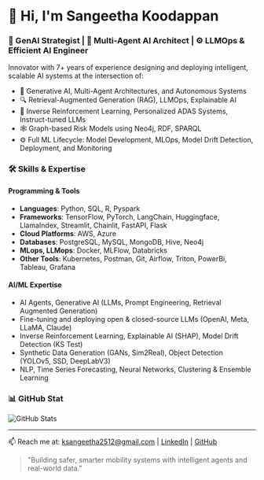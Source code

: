 # 👋 Hi, I'm Sangeetha Koodappan

### 🚀 GenAI Strategist | 🧠 Multi-Agent AI Architect | ⚙️ LLMOps & Efficient AI Engineer

Innovator with 7+ years of experience designing and deploying intelligent, scalable AI systems at the intersection of:
- 🤖 Generative AI, Multi-Agent Architectures, and Autonomous Systems
- 🔍 Retrieval-Augmented Generation (RAG), LLMOps, Explainable AI
- 🧠 Inverse Reinforcement Learning, Personalized ADAS Systems, Instruct-tuned LLMs
- 🕸️ Graph-based Risk Models using Neo4j, RDF, SPARQL
- ⚙️ Full ML Lifecycle: Model Development, MLOps, Model Drift Detection, Deployment, and Monitoring

### 🛠️ Skills & Expertise
#### Programming & Tools
- **Languages**: Python, SQL, R, Pyspark
- **Frameworks**: TensorFlow, PyTorch, LangChain, Huggingface, LlamaIndex, Streamlit, Chainlit, FastAPI, Flask
- **Cloud Platforms**: AWS, Azure
- **Databases**: PostgreSQL, MySQL, MongoDB, Hive, Neo4j
- **MLops, LLMops**: Docker, MLFlow, Databricks
- **Other Tools**: Kubernetes, Postman, Git, Airflow, Triton, PowerBi, Tableau, Grafana

#### AI/ML Expertise
- AI Agents, Generative AI (LLMs, Prompt Engineering, Retrieval Augmented Generation)
- Fine-tuning and deploying open & closed-source LLMs (OpenAI, Meta, LLaMA, Claude)
- Inverse Reinforcement Learning, Explainable AI (SHAP), Model Drift Detection (KS Test)
- Synthetic Data Generation (GANs, Sim2Real), Object Detection (YOLOv5, SSD, DeepLabV3)
- NLP, Time Series Forecasting, Neural Networks, Clustering & Ensemble Learning

### 📊 GitHub Stat
![GitHub Stats](https://github-readme-stats.vercel.app/api?username=sangeethak&show_icons=true&theme=radical)

---

📫 Reach me at: ksangeetha2512@gmail.com | [LinkedIn](https://linkedin.com/in/sangeethakoodappan) | [GitHub](https://github.com/sangeethakgit)

> "Building safer, smarter mobility systems with intelligent agents and real-world data."
